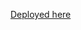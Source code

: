 <a href="https://movie-recommender-nlp.streamlit.app/"  rel="noopener noreferrer">Deployed here</a>
